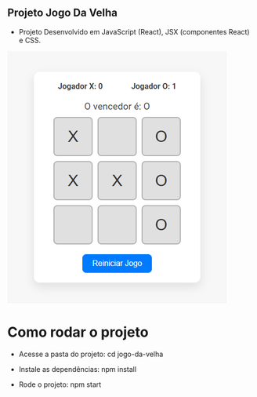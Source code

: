## Projeto Jogo Da Velha

* Projeto Desenvolvido em JavaScript (React), JSX (componentes React) e CSS.

<img src="jogo-da-velha.png" alt="Print-JogoDaVelha">

# Como rodar o projeto

* Acesse a pasta do projeto:
cd jogo-da-velha

* Instale as dependências:
npm install

* Rode o projeto:
npm start
